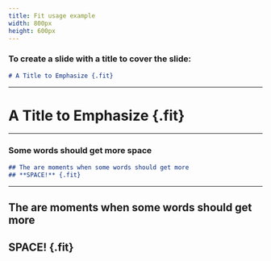 ```yaml
---
title: Fit usage example
width: 800px
height: 600px
---
```


### To create a slide with a title to cover the slide:

```markdown
# A Title to Emphasize {.fit}
```

---

# A Title to Emphasize {.fit}

---

### Some words should get more space

```markdown
## The are moments when some words should get more
## **SPACE!** {.fit}
```

---

## The are moments when some words should get more
## **SPACE!** {.fit}
